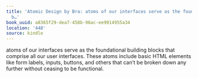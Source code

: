 ```yaml
---
title: 'Atomic Design by Bra: atoms of our interfaces serve as the foundational building
  b…'
book_uuid: a8365f29-dea7-458b-96ac-ee9914955a34
location: '448'
source: kindle
---
```


atoms of our interfaces serve as the foundational building blocks that comprise all our user interfaces. These atoms include basic HTML elements like form labels, inputs, buttons, and others that can’t be broken down any further without ceasing to be functional.